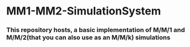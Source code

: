 # MM1-MM2-SimulationSystem

### This repository hosts, a basic implementation of M/M/1 and M/M/2(that you can also use as an M/M/k) simulations
